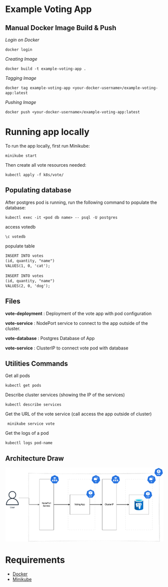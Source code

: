 # Example Voting App

## Manual Docker Image Build & Push

*Login on Docker*

```
docker login
```

*Creating Image*

```
docker build -t example-voting-app .                                            
```         

*Tagging Image*

```
docker tag example-voting-app <your-docker-username>/example-voting-app:latest
```

*Pushing Image*

```
docker push <your-docker-username>/example-voting-app:latest                        
```

# Running app locally

To run the app locally, first run Minikube:

```
minikube start
```

Then create all vote resources needed:

```
kubectl apply -f k8s/vote/
```

## Populating database

After postgres pod is running, run the following command to populate the database:

```
kubectl exec -it <pod db name> -- psql -U postgres
```

access votedb

```
\c votedb
```

populate table

```
INSERT INTO votes
(id, quantity, "name")
VALUES(1, 0, 'cat');

INSERT INTO votes
(id, quantity, "name")
VALUES(2, 0, 'dog');
```

## Files

**vote-deployment** : Deployment of the vote app with pod configuration 

**vote-service** : NodePort service to connect to the app outside of the cluster.

**vote-database** : Postgres Database of App

**vote-service** : ClusterIP to connect vote pod with database

## Utilities Commands

Get all pods

```
kubectl get pods
```

Describe cluster services (showing the IP of the services)

```
kubectl describe services
```

Get the URL of the vote service (call access the app outside of cluster)

```
 minikube service vote
```

Get the logs of a pod

```
kubectl logs pod-name
```

## Architecture Draw

<p align="left">
    <img src="k8s/example_voting_k8s.png">
</p>

# Requirements

- [Docker](https://www.docker.com/)
- [Minikube](https://minikube.sigs.k8s.io/docs/)
